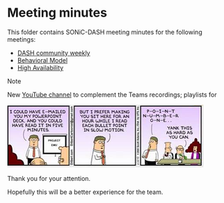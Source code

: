 
# Meeting minutes

This folder contains SONiC-DASH meeting minutes for the following meetings:

- [DASH community weekly](dash-community-weekly)
- [Behavioral Model](behavioral-model)
- [High Availability](high-availability)  

> [!NOTE]
> New [YouTube channel](https://www.youtube.com/channel/UCNE3zNwJqcEyLX9ejKrLtUA/videos?view=0&sort=dd&flow=grid) to complement the Teams recordings; playlists for 

![dilbert-meeting](images/dilbert-meeting.png)

Thank you for your attention.

Hopefully this will be a better experience for the team.
